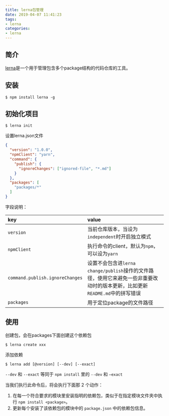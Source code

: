 ```yaml
---
title: lerna包管理
date: 2019-04-07 11:41:23
tags: 
- lerna
categories: 
- lerna
---
```


## 简介

[lerna](https://github.com/lerna/lerna)是一个用于管理包含多个package结构的代码仓库的工具。



## 安装

```shell
$ npm install lerna -g
```



## 初始化项目

```shell
$ lerna init 
```

设置lerna.json文件

```json
{
  "version": "1.0.0",
  "npmClient": "yarn",
  "command": {
    "publish": {
      "ignoreChanges": ["ignored-file", "*.md"]
    }
  },
  "packages": [
    "packages/*"
  ]
}
```

字段说明：

| key                             | value                                                        |
| :------------------------------ | :----------------------------------------------------------- |
| `version`                       | 当前仓库版本，当设为`independent`时开启独立模式              |
| `npmClient`                     | 执行命令的client，默认为`npm`，可以设为`yarn`                |
| `command.publish.ignoreChanges` | 设置不会包含进`lerna change/publish`操作的文件路径，使用它来避免一些非重要改动时的版本更新，比如更新`README.md`中的拼写错误 |
| `packages`                      | 用于定位package的文件路径                                    |



## 使用

创建包，会在packages下面创建这个依赖包

```shell
$ lerna create xxx
```

添加依赖

```shell
$ lerna add [@version] [--dev] [--exact]
```

`--dev` 和 `--exact` 等同于 `npm install` 里的 `--dev` 和 `—exact`

当我们执行此命令后，将会执行下面那 2 个动作：

1. 在每一个符合要求的模块里安装指明的依赖包，类似于在指定模块文件夹中执行 `npm install <package>`。
2. 更新每个安装了该依赖包的模块中的 `package.json` 中的依赖包信息。